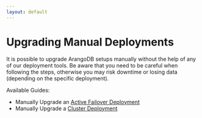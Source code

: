 ```yaml
---
layout: default
---
```

Upgrading Manual Deployments
============================

It is possible to upgrade ArangoDB setups manually without the help of any
of our deployment tools. Be aware that you need to be careful when following the steps,
otherwise you may risk downtime or losing data (depending on the specific deployment).

Available Guides:

- Manually Upgrade an [Active Failover Deployment](ActiveFailover.md)
- Manually Upgrade a [Cluster Deployment](Cluster.md)
